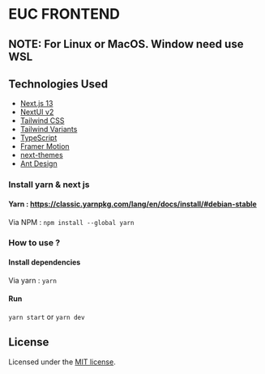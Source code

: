 # EUC FRONTEND

## NOTE: For Linux or MacOS. Window need use WSL

## Technologies Used

- [Next.js 13](https://nextjs.org/docs/getting-started)
- [NextUI v2](https://nextui.org/)
- [Tailwind CSS](https://tailwindcss.com/)
- [Tailwind Variants](https://tailwind-variants.org)
- [TypeScript](https://www.typescriptlang.org/)
- [Framer Motion](https://www.framer.com/motion/)
- [next-themes](https://github.com/pacocoursey/next-themes)
- [Ant Design](https://ant.design/components/overview)


### Install yarn & next js

#### Yarn : https://classic.yarnpkg.com/lang/en/docs/install/#debian-stable

Via NPM : `npm install --global yarn`

### How to use ?

#### Install dependencies

Via yarn : `yarn`

#### Run

`yarn start` or `yarn dev`

## License

Licensed under the [MIT license](https://github.com/nextui-org/next-app-template/blob/main/LICENSE).
